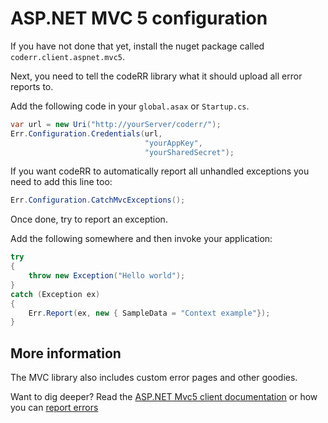 ASP.NET MVC 5 configuration
===========================

If you have not done that yet, install the nuget package called `coderr.client.aspnet.mvc5`.

Next, you need to tell the codeRR library what it should upload all error reports to.

Add the following code in your `global.asax` or `Startup.cs`.

```csharp
var url = new Uri("http://yourServer/coderr/");
Err.Configuration.Credentials(url, 
                              "yourAppKey", 
                              "yourSharedSecret");
```

If you want codeRR to automatically report all unhandled exceptions you need to add this line too:

```csharp
Err.Configuration.CatchMvcExceptions();
```

Once done, try to report an exception.

Add the following somewhere and then invoke your application:

```csharp
try
{
    throw new Exception("Hello world");
}
catch (Exception ex)
{
    Err.Report(ex, new { SampleData = "Context example"});
}
```

## More information

The MVC library also includes custom error pages and other goodies.

Want to dig deeper? Read the [ASP.NET Mvc5 client documentation](index.md) or how you can [report errors](../../gettingstarted.md)
